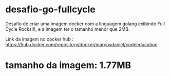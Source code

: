 # desafio-go-fullcycle
Desafio de criar uma imagem docker com a linguagem golang exibindo Full Cycle Rocks!!!, e a imagem ter o tamanho menor que 2MB.

Link da imagem no docker hub : https://hub.docker.com/repository/docker/marcosdaniel/codeeducation

# tamanho da imagem: 1.77MB

